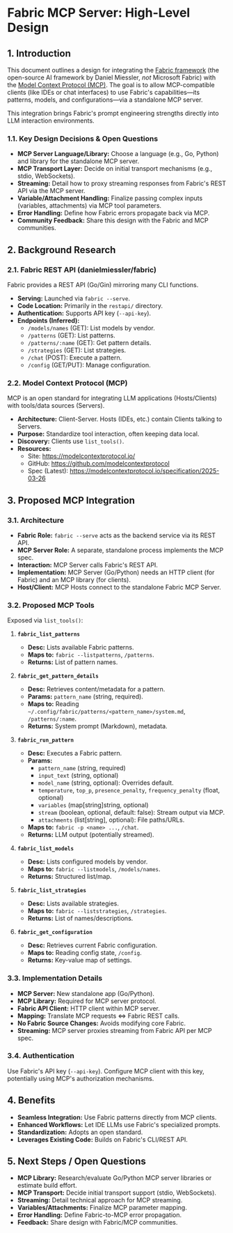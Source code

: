 # Fabric MCP Server: High-Level Design

## 1. Introduction

This document outlines a design for integrating the [Fabric framework](https://github.com/danielmiessler/fabric) (the open-source AI framework by Daniel Miessler, *not* Microsoft Fabric) with the [Model Context Protocol (MCP)](https://modelcontextprotocol.io/). The goal is to allow MCP-compatible clients (like IDEs or chat interfaces) to use Fabric's capabilities—its patterns, models, and configurations—via a standalone MCP server.

This integration brings Fabric's prompt engineering strengths directly into LLM interaction environments.

### 1.1. Key Design Decisions & Open Questions

* **MCP Server Language/Library:** Choose a language (e.g., Go, Python) and library for the standalone MCP server.
* **MCP Transport Layer:** Decide on initial transport mechanisms (e.g., stdio, WebSockets).
* **Streaming:** Detail how to proxy streaming responses from Fabric's REST API via the MCP server.
* **Variable/Attachment Handling:** Finalize passing complex inputs (variables, attachments) via MCP tool parameters.
* **Error Handling:** Define how Fabric errors propagate back via MCP.
* **Community Feedback:** Share this design with the Fabric and MCP communities.

## 2. Background Research

### 2.1. Fabric REST API (danielmiessler/fabric)

Fabric provides a REST API (Go/Gin) mirroring many CLI functions.

* **Serving:** Launched via `fabric --serve`.
* **Code Location:** Primarily in the `restapi/` directory.
* **Authentication:** Supports API key (`--api-key`).
* **Endpoints (Inferred):**
  * `/models/names` (GET): List models by vendor.
  * `/patterns` (GET): List patterns.
  * `/patterns/:name` (GET): Get pattern details.
  * `/strategies` (GET): List strategies.
  * `/chat` (POST): Execute a pattern.
  * `/config` (GET/PUT): Manage configuration.

### 2.2. Model Context Protocol (MCP)

MCP is an open standard for integrating LLM applications (Hosts/Clients) with tools/data sources (Servers).

* **Architecture:** Client-Server. Hosts (IDEs, etc.) contain Clients talking to Servers.
* **Purpose:** Standardize tool interaction, often keeping data local.
* **Discovery:** Clients use `list_tools()`.
* **Resources:**
  * Site: <https://modelcontextprotocol.io/>
  * GitHub: <https://github.com/modelcontextprotocol>
  * Spec (Latest): <https://modelcontextprotocol.io/specification/2025-03-26>

## 3. Proposed MCP Integration

### 3.1. Architecture

* **Fabric Role:** `fabric --serve` acts as the backend service via its REST API.
* **MCP Server Role:** A separate, standalone process implements the MCP spec.
* **Interaction:** MCP Server calls Fabric's REST API.
* **Implementation:** MCP Server (Go/Python) needs an HTTP client (for Fabric) and an MCP library (for clients).
* **Host/Client:** MCP Hosts connect to the standalone Fabric MCP Server.

### 3.2. Proposed MCP Tools

Exposed via `list_tools()`:

1. **`fabric_list_patterns`**
   * **Desc:** Lists available Fabric patterns.
   * **Maps to:** `fabric --listpatterns`, `/patterns`.
   * **Returns:** List of pattern names.

2. **`fabric_get_pattern_details`**
   * **Desc:** Retrieves content/metadata for a pattern.
   * **Params:** `pattern_name` (string, required).
   * **Maps to:** Reading `~/.config/fabric/patterns/<pattern_name>/system.md`, `/patterns/:name`.
   * **Returns:** System prompt (Markdown), metadata.

3. **`fabric_run_pattern`**
   * **Desc:** Executes a Fabric pattern.
   * **Params:**
     * `pattern_name` (string, required)
     * `input_text` (string, optional)
     * `model_name` (string, optional): Overrides default.
     * `temperature`, `top_p`, `presence_penalty`, `frequency_penalty` (float, optional)
     * `variables` (map[string]string, optional)
     * `stream` (boolean, optional, default: false): Stream output via MCP.
     * `attachments` (list[string], optional): File paths/URLs.
   * **Maps to:** `fabric -p <name> ...`, `/chat`.
   * **Returns:** LLM output (potentially streamed).

4. **`fabric_list_models`**
   * **Desc:** Lists configured models by vendor.
   * **Maps to:** `fabric --listmodels`, `/models/names`.
   * **Returns:** Structured list/map.

5. **`fabric_list_strategies`**
   * **Desc:** Lists available strategies.
   * **Maps to:** `fabric --liststrategies`, `/strategies`.
   * **Returns:** List of names/descriptions.

6. **`fabric_get_configuration`**
   * **Desc:** Retrieves current Fabric configuration.
   * **Maps to:** Reading config state, `/config`.
   * **Returns:** Key-value map of settings.

### 3.3. Implementation Details

* **MCP Server:** New standalone app (Go/Python).
* **MCP Library:** Required for MCP server protocol.
* **Fabric API Client:** HTTP client within MCP server.
* **Mapping:** Translate MCP requests <=> Fabric REST calls.
* **No Fabric Source Changes:** Avoids modifying core Fabric.
* **Streaming:** MCP server proxies streaming from Fabric API per MCP spec.

### 3.4. Authentication

Use Fabric's API key (`--api-key`). Configure MCP client with this key, potentially using MCP's authorization mechanisms.

## 4. Benefits

* **Seamless Integration:** Use Fabric patterns directly from MCP clients.
* **Enhanced Workflows:** Let IDE LLMs use Fabric's specialized prompts.
* **Standardization:** Adopts an open standard.
* **Leverages Existing Code:** Builds on Fabric's CLI/REST API.

## 5. Next Steps / Open Questions

* **MCP Library:** Research/evaluate Go/Python MCP server libraries or estimate build effort.
* **MCP Transport:** Decide initial transport support (stdio, WebSockets).
* **Streaming:** Detail technical approach for MCP streaming.
* **Variables/Attachments:** Finalize MCP parameter mapping.
* **Error Handling:** Define Fabric-to-MCP error propagation.
* **Feedback:** Share design with Fabric/MCP communities.
